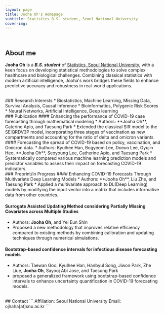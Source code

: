 ```yaml
---
layout: page
title: Jooha Oh's Homepage
subtitle: Statistics B.S. student, Seoul National University
cover-img: 
---
```


<br/>

## About me

**Jooha Oh** is a **_B.S. student_**  of [Statistics, Seoul National University](https://stat.snu.ac.kr), with a keen focus on developing statistical methodologies to solve complex healthcare and biological challenges. Combining classical statistics with modern artificial intelligence, Jooha's work bridges these fields to enhance predictive accuracy and robustness in real-world applications.

<br/>
### Research Interests
* Biostatistics, Machine Learning, Missing Data, Survival Analysis, Causal Inference
* Bioinformatics, Polygenic Risk Scores
* Neural Networks, Artificial Intelligence, Deep learning

<br/>
### Publication
#### Enhancing the performance of COVID-19 case forecasting through mathematical modeling
* Authors: **Jooha Oh**, Caterine Apio, and Taesung Park
* Extended the classical SIR model to the SEIQRDV3P model, incorporating three stages of vaccination as new compartments and accounting for the ratio of delta and omicron variants.

<br/>
#### Forecasting the spread of COVID-19 based on policy, vaccination, and Omicron data.
* Authors: Kyulhee Han, Bogyeom Lee, Doeun Lee, Gyujin Heo, **Jooha Oh**, Seoyoung Lee, Catherine Apio, and Taesung Park
* Systematically compared various machine learning prediction models and predictor variables to assess their impact on forecasting COVID-19 indicators.

<br/>
### Preprint/In Progress
#### Enhancing COVID-19 Forecasts Through Multivariate Deep Learning Models
* Authors: **Jooha Oh**, Liu Zhe, and Taesung Park
* Applied a multivariate approach to DL(Deep Learning) models by modifying the input vector into a matrix that includes informative data from other countries.

#### Surrogate Assisted Updating Method considering Partially Missing Covariates across Multiple Studies
* Authors: **Jooha Oh**, and Yei Eun Shin
* Proposed a new methodology that improves relative efficiency compared to existing methods by combining calibration and updating techniques through numerical simulations.

#### Bootstrap-based confidence intervals for infectious disease forecasting models
* Authors: Taewan Goo, Kyulhee Han, Hanbyul Song, Jiwon Park, Zhe Liue, **Jooha Oh**, Sayooj Abi Jose, and Taesung Park
* proposed a generalized framework using bootstrap-based confidence intervals to enhance uncertainty quantification in COVID-19 forecasting models.

<br/>
## Contact
```
Affiliation: Seoul National University
Email: ojhaha[at]snu.ac.kr
```

